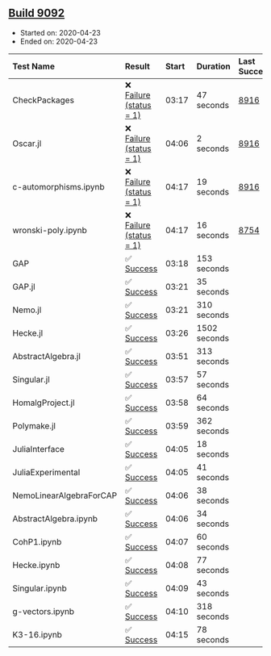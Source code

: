 ## [Build 9092](https://oscarci.mathematik.uni-kl.de/job/oscar/9092/)

* Started on: 2020-04-23
* Ended on: 2020-04-23

| Test Name    | Result | Start | Duration | Last Success | First Failure |
|:-------------|:-------|:------|:---------|:-------------|:--------------|
| CheckPackages | ❌ [Failure (status = 1)](https://oscarci.mathematik.uni-kl.de/job/oscar/9092/artifact/logs/build-9092/CheckPackages.log) | 03:17 | 47 seconds | [8916](https://oscarci.mathematik.uni-kl.de/job/oscar/8916/) | [8920](https://oscarci.mathematik.uni-kl.de/job/oscar/8920/) |
| Oscar.jl | ❌ [Failure (status = 1)](https://oscarci.mathematik.uni-kl.de/job/oscar/9092/artifact/logs/build-9092/Oscar.jl.log) | 04:06 | 2 seconds | [8916](https://oscarci.mathematik.uni-kl.de/job/oscar/8916/) | [8920](https://oscarci.mathematik.uni-kl.de/job/oscar/8920/) |
| c-automorphisms.ipynb | ❌ [Failure (status = 1)](https://oscarci.mathematik.uni-kl.de/job/oscar/9092/artifact/logs/build-9092/c-automorphisms.ipynb.log) | 04:17 | 19 seconds | [8916](https://oscarci.mathematik.uni-kl.de/job/oscar/8916/) | [8920](https://oscarci.mathematik.uni-kl.de/job/oscar/8920/) |
| wronski-poly.ipynb | ❌ [Failure (status = 1)](https://oscarci.mathematik.uni-kl.de/job/oscar/9092/artifact/logs/build-9092/wronski-poly.ipynb.log) | 04:17 | 16 seconds | [8754](https://oscarci.mathematik.uni-kl.de/job/oscar/8754/) | [8755](https://oscarci.mathematik.uni-kl.de/job/oscar/8755/) |
| GAP | ✅ [Success](https://oscarci.mathematik.uni-kl.de/job/oscar/9092/artifact/logs/build-9092/GAP.log) | 03:18 | 153 seconds |  |  |
| GAP.jl | ✅ [Success](https://oscarci.mathematik.uni-kl.de/job/oscar/9092/artifact/logs/build-9092/GAP.jl.log) | 03:21 | 35 seconds |  |  |
| Nemo.jl | ✅ [Success](https://oscarci.mathematik.uni-kl.de/job/oscar/9092/artifact/logs/build-9092/Nemo.jl.log) | 03:21 | 310 seconds |  |  |
| Hecke.jl | ✅ [Success](https://oscarci.mathematik.uni-kl.de/job/oscar/9092/artifact/logs/build-9092/Hecke.jl.log) | 03:26 | 1502 seconds |  |  |
| AbstractAlgebra.jl | ✅ [Success](https://oscarci.mathematik.uni-kl.de/job/oscar/9092/artifact/logs/build-9092/AbstractAlgebra.jl.log) | 03:51 | 313 seconds |  |  |
| Singular.jl | ✅ [Success](https://oscarci.mathematik.uni-kl.de/job/oscar/9092/artifact/logs/build-9092/Singular.jl.log) | 03:57 | 57 seconds |  |  |
| HomalgProject.jl | ✅ [Success](https://oscarci.mathematik.uni-kl.de/job/oscar/9092/artifact/logs/build-9092/HomalgProject.jl.log) | 03:58 | 64 seconds |  |  |
| Polymake.jl | ✅ [Success](https://oscarci.mathematik.uni-kl.de/job/oscar/9092/artifact/logs/build-9092/Polymake.jl.log) | 03:59 | 362 seconds |  |  |
| JuliaInterface | ✅ [Success](https://oscarci.mathematik.uni-kl.de/job/oscar/9092/artifact/logs/build-9092/JuliaInterface.log) | 04:05 | 18 seconds |  |  |
| JuliaExperimental | ✅ [Success](https://oscarci.mathematik.uni-kl.de/job/oscar/9092/artifact/logs/build-9092/JuliaExperimental.log) | 04:05 | 41 seconds |  |  |
| NemoLinearAlgebraForCAP | ✅ [Success](https://oscarci.mathematik.uni-kl.de/job/oscar/9092/artifact/logs/build-9092/NemoLinearAlgebraForCAP.log) | 04:06 | 38 seconds |  |  |
| AbstractAlgebra.ipynb | ✅ [Success](https://oscarci.mathematik.uni-kl.de/job/oscar/9092/artifact/logs/build-9092/AbstractAlgebra.ipynb.log) | 04:06 | 34 seconds |  |  |
| CohP1.ipynb | ✅ [Success](https://oscarci.mathematik.uni-kl.de/job/oscar/9092/artifact/logs/build-9092/CohP1.ipynb.log) | 04:07 | 60 seconds |  |  |
| Hecke.ipynb | ✅ [Success](https://oscarci.mathematik.uni-kl.de/job/oscar/9092/artifact/logs/build-9092/Hecke.ipynb.log) | 04:08 | 77 seconds |  |  |
| Singular.ipynb | ✅ [Success](https://oscarci.mathematik.uni-kl.de/job/oscar/9092/artifact/logs/build-9092/Singular.ipynb.log) | 04:09 | 43 seconds |  |  |
| g-vectors.ipynb | ✅ [Success](https://oscarci.mathematik.uni-kl.de/job/oscar/9092/artifact/logs/build-9092/g-vectors.ipynb.log) | 04:10 | 318 seconds |  |  |
| K3-16.ipynb | ✅ [Success](https://oscarci.mathematik.uni-kl.de/job/oscar/9092/artifact/logs/build-9092/K3-16.ipynb.log) | 04:15 | 78 seconds |  |  |
